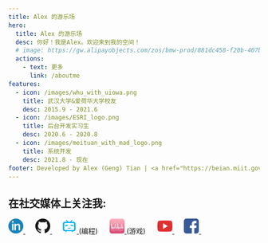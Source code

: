 ```yaml
---
title: Alex 的游乐场
hero:
  title: Alex 的游乐场
  desc: 你好！我是Alex。欢迎来到我的空间！
  # image: https://gw.alipayobjects.com/zos/bmw-prod/881dc458-f20b-407b-947a-95104b5ec82b/k79dm8ih_w144_h144.png
  actions:
    - text: 更多
      link: /aboutme
features:
  - icon: /images/whu_with_uiowa.png
    title: 武汉大学&爱荷华大学校友
    desc: 2015.9 - 2021.6
  - icon: /images/ESRI_logo.png
    title: 后台开发实习生
    desc: 2020.6 - 2020.8
  - icon: /images/meituan_with_mad_logo.png
    title: 系统开发
    desc: 2021.8 - 现在
footer: Developed by Alex (Geng) Tian | <a href="https://beian.miit.gov.cn/" target="_blank">京ICP备2022013412号</a>
---
```


## 在社交媒体上关注我:

<a href="https://www.linkedin.com/in/gengtian/">
  <img src="../public/images/linkedin.png"  width="30"/>
</a>  &nbsp;&nbsp;&nbsp;&nbsp;

<a href="https://github.com/gengtianuiowa">
  <img src="../public/images/github.png"  width="30"/>
</a> &nbsp;&nbsp;&nbsp;&nbsp;
<a href="https://space.bilibili.com/470259814">
  <img src="../public/images/bilibili.png" alt="drawing" width="30"/>
</a>(编程) &nbsp;&nbsp;&nbsp;&nbsp;

<a href="https://space.bilibili.com/11462109">
  <img src="../public/images/bilibili(red).png" alt="drawing" width="30"/>
</a>(游戏) &nbsp;&nbsp;&nbsp;&nbsp;

<a href="https://www.youtube.com/channel/UCQ_a1womz3A70MlHaYKM1aQ">
  <img src="../public/images/youtube.png" alt="drawing" width="30"/>
</a> &nbsp;&nbsp;&nbsp;&nbsp;
<!-- 
<a href="https://weibo.com/u/1928983975">
  <img src="../public/images/weibo.png" alt="drawing" width="30"/>
</a> &nbsp;&nbsp;&nbsp;&nbsp; -->

<a href="https://www.facebook.com/tian.geng.90">
  <img src="../public/images/facebook.png" alt="drawing" width="30"/>
</a> &nbsp;&nbsp;&nbsp;&nbsp;

